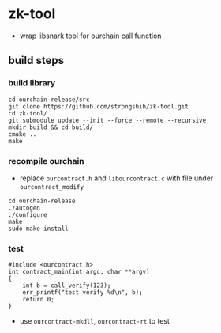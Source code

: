 # zk-tool

- wrap libsnark tool for ourchain call function

## build steps

### build library

```
cd ourchain-release/src
git clone https://github.com/strongshih/zk-tool.git
cd zk-tool/
git submodule update --init --force --remote --recursive
mkdir build && cd build/
cmake ..
make
```

### recompile ourchain

- replace `ourcontract.h` and `libourcontract.c` with file under `ourcontract_modify`

```
cd ourchain-release
./autogen
./configure
make
sudo make install
```

### test

```
#include <ourcontract.h>
int contract_main(int argc, char **argv)
{
    int b = call_verify(123);
    err_printf("test verify %d\n", b);
    return 0;
}
```

- use `ourcontract-mkdll`, `ourcontract-rt` to test
